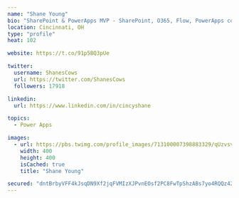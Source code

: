 ```yaml
---
name: "Shane Young"
bio: "SharePoint & PowerApps MVP - SharePoint, O365, Flow, PowerApps consulting? @PowerApps911 | Pure Snark? You found it."
location: Cincinnati, OH
type: "profile"
heat: 102

website: https://t.co/91p5BQ3pUe

twitter:
  username: ShanesCows
  url: https://twitter.com/ShanesCows
  followers: 17918

linkedin:
  url: https://www.linkedin.com/in/cincyshane

topics:
  - Power Apps

images:
  - url: https://pbs.twimg.com/profile_images/713100007398883329/qUzvsvQ3_400x400.jpg
    width: 400
    height: 400
    isCached: true
    title: "Shane Young"

secured: "dntBrbyVFF4kJsqDN9Xf2jqFVMIzXJPvnEOsf2PC8FwTpShzABs7yo4RQQz425q4rgBDoy9DR2CAC4Cbfc+lXjFEfDNuZQ/QuRHuHmSU0YIst+D0e3Ragx+bIIVcqymQY0bcEesn9aqKOo6mBY1HDCfPGPTrUJPbfVFmfOK/mZtDaw8nVGPwwzfX2Ia2w4eLnrgKF8DI844HTPZQj8X7jykNpYESJLbq0G9V9pArK+ccdi287BL2sy+tGaxzc8utZICsqkUv+UQQk6fVtY6JCvWFcQrVyLDtjsZBD+kDPeH6902pZ9jonwk277AmT58a9enn1fxQWLIu8BjCwtDXidQilzmeP1feHZCJxhnrRNfx2v4YtGuWq88gbgqTvrmd0l5HBsbAAfEOD7fd9BSLO1yiyBfYHD57GL9o9RXV9+c=;0G3fPMZOmf/c7G0ioIu8Iw=="
---
```


